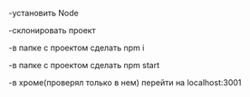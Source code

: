 -установить Node

-склонировать проект

-в папке с проектом сделать npm i

-в папке с проектом сделать npm start

-в хроме(проверял только в нем) перейти на localhost:3001
